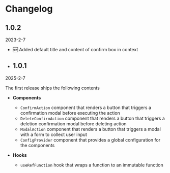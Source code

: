 <!-- markdownlint-disable MD009, MD024 -->

# Changelog

## 1.0.2

2023-2-7

- 🆕 Added default title and content of confirm box in context

- ## 1.0.1

2025-2-7

The first release ships the following contents

- **Components**

  - `ConfirmAction` component that renders a button that triggers a confirmation modal before executing the action
  - `DeleteConfirmAction` component that renders a button that triggers a deletion confirmation modal before deleting action
  - `ModalAction` component that renders a button that triggers a modal with a form to collect user input
  - `ConfigProvider` component that provides a global configuration for the components

- **Hooks**

  - `useRefFunction` hook that wraps a function to an immutable function
